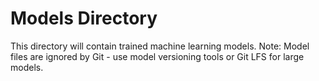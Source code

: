 # Models Directory
This directory will contain trained machine learning models.
Note: Model files are ignored by Git - use model versioning tools or Git LFS for large models.